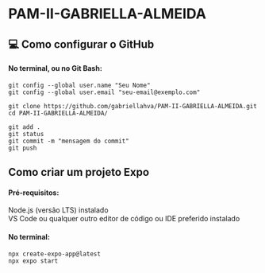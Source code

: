 # PAM-II-GABRIELLA-ALMEIDA

## 💻 Como configurar o GitHub 

#### No terminal, ou no Git Bash:

    git config --global user.name "Seu Nome"  
    git config --global user.email "seu-email@exemplo.com"  

    git clone https://github.com/gabriellahva/PAM-II-GABRIELLA-ALMEIDA.git  
    cd PAM-II-GABRIELLA-ALMEIDA/  

    git add .  
    git status  
    git commit -m "mensagem do commit"  
    git push



## Como criar um projeto Expo

#### Pré-requisitos:  
Node.js (versão LTS) instalado  
VS Code ou qualquer outro editor de código ou IDE preferido instalado

#### No terminal:  

    npx create-expo-app@latest  
    npx expo start




